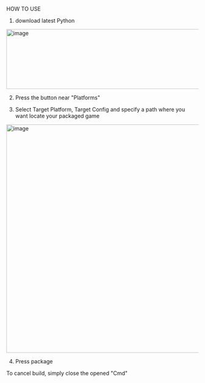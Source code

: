 HOW TO USE

1. download latest Python

<img width="2177" height="157" alt="image" src="https://github.com/user-attachments/assets/df18943f-2a0d-4a60-81e5-008439c39f20" />

2. Press the button near "Platforms"

3. Select Target Platform, Target Config and specify a path where you want locate your packaged game  
<img width="1002" height="599" alt="image" src="https://github.com/user-attachments/assets/c75f915e-86fb-44b6-ac7a-1ececff9a991" />

4. Press package

To cancel build, simply close the opened "Cmd"
